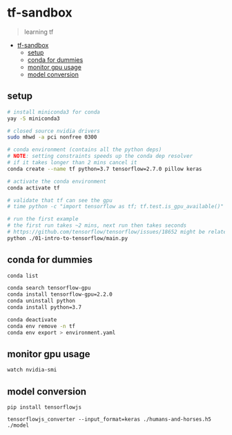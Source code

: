 # tf-sandbox
> learning tf

- [tf-sandbox](#tf-sandbox)
  - [setup](#setup)
  - [conda for dummies](#conda-for-dummies)
  - [monitor gpu usage](#monitor-gpu-usage)
  - [model conversion](#model-conversion)
## setup

```sh
# install miniconda3 for conda
yay -S miniconda3

# closed source nvidia drivers
sudo mhwd -a pci nonfree 0300

# conda environment (contains all the python deps)
# NOTE: setting constraints speeds up the conda dep resolver
# if it takes longer than 2 mins cancel it
conda create --name tf python=3.7 tensorflow=2.7.0 pillow keras

# activate the conda environment
conda activate tf

# validate that tf can see the gpu
# time python -c "import tensorflow as tf; tf.test.is_gpu_available()"

# run the first example
# the first run takes ~2 mins, next run then takes seconds
# https://github.com/tensorflow/tensorflow/issues/18652 might be related to this
python ./01-intro-to-tensorflow/main.py
```

## conda for dummies

```sh
conda list

conda search tensorflow-gpu
conda install tensorflow-gpu=2.2.0
conda uninstall python
conda install python=3.7

conda deactivate
conda env remove -n tf
conda env export > environment.yaml
```


## monitor gpu usage
```sh
watch nvidia-smi
```


## model conversion

```
pip install tensorflowjs

tensorflowjs_converter --input_format=keras ./humans-and-horses.h5 ./model
```
